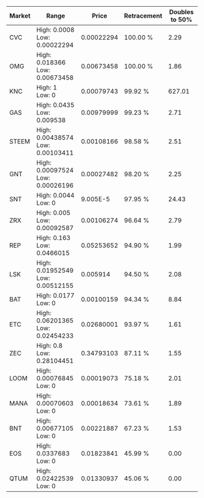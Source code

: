 | Market | Range | Price| Retracement | Doubles to 50% |
| --- | --- | --- | --- | --- |
| CVC | High: 0.0008<br />Low: 0.00022294 | 0.00022294 | 100.00 % | 2.29 |
| OMG | High: 0.018366<br />Low: 0.00673458 | 0.00673458 | 100.00 % | 1.86 |
| KNC | High: 1<br />Low: 0 | 0.00079743 | 99.92 % | 627.01 |
| GAS | High: 0.0435<br />Low: 0.009538 | 0.00979999 | 99.23 % | 2.71 |
| STEEM | High: 0.00438574<br />Low: 0.00103411 | 0.00108166 | 98.58 % | 2.51 |
| GNT | High: 0.00097524<br />Low: 0.00026196 | 0.00027482 | 98.20 % | 2.25 |
| SNT | High: 0.0044<br />Low: 0 | 9.005E-5 | 97.95 % | 24.43 |
| ZRX | High: 0.005<br />Low: 0.00092587 | 0.00106274 | 96.64 % | 2.79 |
| REP | High: 0.163<br />Low: 0.0466015 | 0.05253652 | 94.90 % | 1.99 |
| LSK | High: 0.01952549<br />Low: 0.00512155 | 0.005914 | 94.50 % | 2.08 |
| BAT | High: 0.0177<br />Low: 0 | 0.00100159 | 94.34 % | 8.84 |
| ETC | High: 0.06201365<br />Low: 0.02454233 | 0.02680001 | 93.97 % | 1.61 |
| ZEC | High: 0.8<br />Low: 0.28104451 | 0.34793103 | 87.11 % | 1.55 |
| LOOM | High: 0.00076845<br />Low: 0 | 0.00019073 | 75.18 % | 2.01 |
| MANA | High: 0.00070603<br />Low: 0 | 0.00018634 | 73.61 % | 1.89 |
| BNT | High: 0.00677105<br />Low: 0 | 0.00221887 | 67.23 % | 1.53 |
| EOS | High: 0.0337683<br />Low: 0 | 0.01823841 | 45.99 % | 0.00 |
| QTUM | High: 0.02422539<br />Low: 0 | 0.01330937 | 45.06 % | 0.00 |

